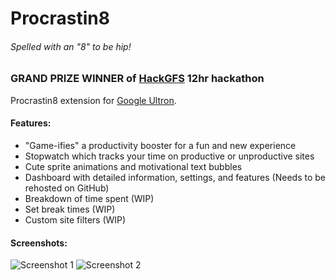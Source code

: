 # Procrastin8
###### Spelled with an "8" to be hip! ######

### **GRAND PRIZE WINNER** of [HackGFS](http://hackgfs.io) 12hr hackathon ###
Procrastin8 extension for [Google Ultron](http://ultronbrowser.io/).

#### Features: ####
* "Game-ifies" a productivity booster for a fun and new experience
* Stopwatch which tracks your time on productive or unproductive sites
* Cute sprite animations and motivational text bubbles
* Dashboard with detailed information, settings, and features (Needs to be rehosted on GitHub)
* Breakdown of time spent (WIP)
* Set break times (WIP)
* Custom site filters (WIP)


#### Screenshots: ###
![Screenshot 1](http://i.imgur.com/LasVqAq.png "Screenshot 1")
![Screenshot 2](http://i.imgur.com/sKQ7ACw.png "Screenshot 2")